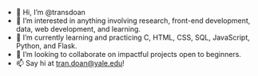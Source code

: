 - 👋 Hi, I’m @transdoan
- 👀 I’m interested in anything involving research, front-end development, data, web development, and learning.
- 🌱 I’m currently learning and practicing C, HTML, CSS, SQL, JavaScript, Python, and Flask.
- 💞️ I’m looking to collaborate on impactful projects open to beginners.
- 📫 Say hi at tran.doan@yale.edu!

